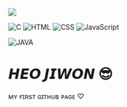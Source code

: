 <img src="https://capsule-render.vercel.app/api?type=waving&color=auto&height=200&section=header&text=MY%20GITHUB!&fontSize=70" />


![C](	https://img.shields.io/badge/C-00599C?style=for-the-badge&logo=c&logoColor=white)
![HTML](https://img.shields.io/badge/HTML-239120?style=for-the-badge&logo=html5&logoColor=white)
![CSS](https://img.shields.io/badge/CSS-239120?&style=for-the-badge&logo=css3&logoColor=white)
![JavaScript](https://img.shields.io/badge/JavaScript-F7DF1E?style=for-the-badge&logo=JavaScript&logoColor=white)

![JAVA](https://img.shields.io/badge/Java-ED8B00?style=for-the-badge&logo=openjdk&logoColor=white)
# 𝙃𝙀𝙊 𝙅𝙄𝙒𝙊𝙉 😎
 ᴍʏ ғɪʀsᴛ ɢɪᴛʜᴜʙ ᴘᴀɢᴇ ♡
